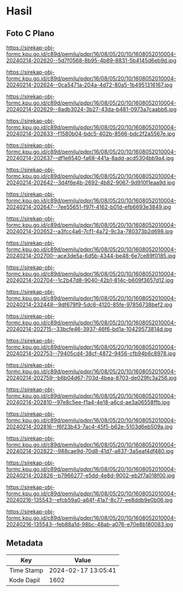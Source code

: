 # Hasil

## Foto C Plano

https://sirekap-obj-formc.kpu.go.id/c89d/pemilu/pdpr/16/08/05/20/10/1608052010004-20240214-202620--5d7f0568-8b95-4b89-8831-5b4145d6eb9d.jpg

https://sirekap-obj-formc.kpu.go.id/c89d/pemilu/pdpr/16/08/05/20/10/1608052010004-20240214-202624--0ca5471a-204a-4d72-80a5-1b4951316167.jpg

https://sirekap-obj-formc.kpu.go.id/c89d/pemilu/pdpr/16/08/05/20/10/1608052010004-20240214-202629--8adb3024-3b27-43da-b481-0973a7caabb6.jpg

https://sirekap-obj-formc.kpu.go.id/c89d/pemilu/pdpr/16/08/05/20/10/1608052010004-20240214-202633--f1580b04-bdc5-402b-8566-bdc2f2a5567e.jpg

https://sirekap-obj-formc.kpu.go.id/c89d/pemilu/pdpr/16/08/05/20/10/1608052010004-20240214-202637--df1e6540-fa68-441a-8add-acd5304bb9a4.jpg

https://sirekap-obj-formc.kpu.go.id/c89d/pemilu/pdpr/16/08/05/20/10/1608052010004-20240214-202642--3d4f6e4b-2692-4b82-9067-9d910f1eaa9d.jpg

https://sirekap-obj-formc.kpu.go.id/c89d/pemilu/pdpr/16/08/05/20/10/1608052010004-20240214-202647--7ee55651-f97f-4162-b01d-efb6693e3849.jpg

https://sirekap-obj-formc.kpu.go.id/c89d/pemilu/pdpr/16/08/05/20/10/1608052010004-20240214-202652--a3fcc4a6-7cf1-4a72-9c3a-780373b2d698.jpg

https://sirekap-obj-formc.kpu.go.id/c89d/pemilu/pdpr/16/08/05/20/10/1608052010004-20240214-202700--ace3de5a-6d5b-4344-be48-6e7ce89f0185.jpg

https://sirekap-obj-formc.kpu.go.id/c89d/pemilu/pdpr/16/08/05/20/10/1608052010004-20240214-202704--1c2b47d8-9040-42b1-814c-b609f3657d12.jpg

https://sirekap-obj-formc.kpu.go.id/c89d/pemilu/pdpr/16/08/05/20/10/1608052010004-20240214-232448--9df679f9-5dc6-4120-85fe-97856738bef2.jpg

https://sirekap-obj-formc.kpu.go.id/c89d/pemilu/pdpr/16/08/05/20/10/1608052010004-20240214-202715--33bcfe46-3937-46f6-bd1a-10429573814d.jpg

https://sirekap-obj-formc.kpu.go.id/c89d/pemilu/pdpr/16/08/05/20/10/1608052010004-20240214-202753--79405cd4-38cf-4872-9456-cfb94b6c8978.jpg

https://sirekap-obj-formc.kpu.go.id/c89d/pemilu/pdpr/16/08/05/20/10/1608052010004-20240214-202759--b6b04d67-703d-4bea-8703-de029fc3a256.jpg

https://sirekap-obj-formc.kpu.go.id/c89d/pemilu/pdpr/16/08/05/20/10/1608052010004-20240214-202810--97e8c5ee-f1a4-4e18-a6cd-ae3a06558ffb.jpg

https://sirekap-obj-formc.kpu.go.id/c89d/pemilu/pdpr/16/08/05/20/10/1608052010004-20240214-202816--f6f23b43-7ac4-45f5-b62e-5103d6eb509a.jpg

https://sirekap-obj-formc.kpu.go.id/c89d/pemilu/pdpr/16/08/05/20/10/1608052010004-20240214-202822--988cae9d-70d8-41d7-a837-3a5eaf4df480.jpg

https://sirekap-obj-formc.kpu.go.id/c89d/pemilu/pdpr/16/08/05/20/10/1608052010004-20240214-202826--b7966277-e5dd-4e8d-9002-eb2f7a018f00.jpg

https://sirekap-obj-formc.kpu.go.id/c89d/pemilu/pdpr/16/08/05/20/10/1608052010004-20240216-135543--efcb59a0-a64f-41a7-8c77-ee8ddb9e0b06.jpg

https://sirekap-obj-formc.kpu.go.id/c89d/pemilu/pdpr/16/08/05/20/10/1608052010004-20240216-135543--feb88a1d-98bc-48ab-a076-e70e8b180083.jpg


## Metadata

| Key        | Value               |
| ---------- | ------------------- |
| Time Stamp | 2024-02-17 13:05:41 |
| Kode Dapil | 1602                |



